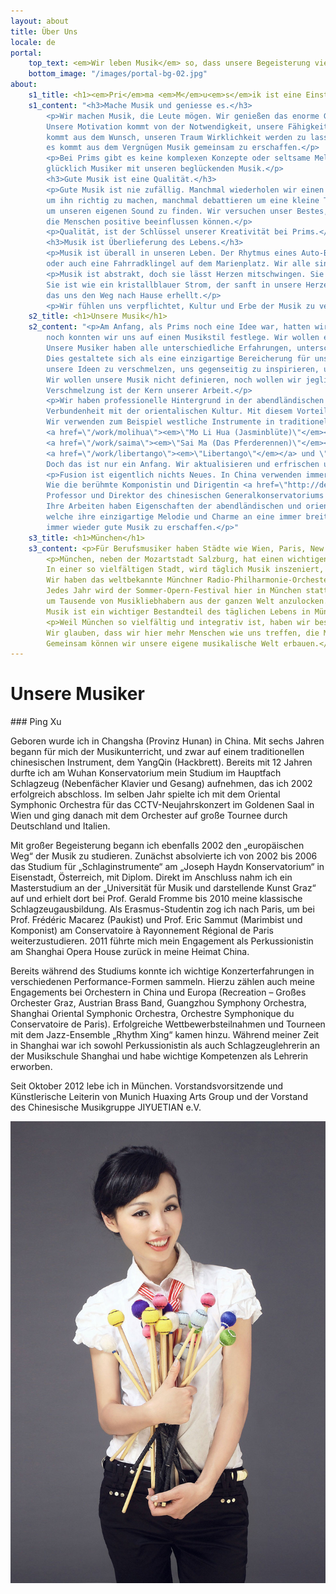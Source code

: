 ```yaml
---
layout: about
title: Über Uns
locale: de
portal:
    top_text: <em>Wir leben Musik</em> so, dass unsere Begeisterung viele Träume wahr werden lässt.
    bottom_image: "/images/portal-bg-02.jpg"
about:
    s1_title: <h1><em>Pri</em>ma <em>M</em>u<em>s</em>ik ist eine Einstellung.</h1>
    s1_content: "<h3>Mache Musik und geniesse es.</h3>
        <p>Wir machen Musik, die Leute mögen. Wir genießen das enorme Glück, das es uns bringt.
        Unsere Motivation kommt von der Notwendigkeit, unsere Fähigkeiten zu perfektionieren,
        kommt aus dem Wunsch, unseren Traum Wirklichkeit werden zu lassen, aber am wichtigsten ist:
        es kommt aus dem Vergnügen Musik gemeinsam zu erschaffen.</p>
        <p>Bei Prims gibt es keine komplexen Konzepte oder seltsame Melodien, wir sind einfach eine Gruppe
        glücklich Musiker mit unseren beglückenden Musik.</p>
        <h3>Gute Musik ist eine Qualität.</h3>
        <p>Gute Musik ist nie zufällig. Manchmal wiederholen wir einen Rhythmus immer wieder und wieder,
        um ihn richtig zu machen, manchmal debattieren um eine kleine Tonhöhe, manchmal überlegen wir stundenlang,
        um unseren eigenen Sound zu finden. Wir versuchen unser Bestes, um Musikstücke voller Vitalität zu erschaffen,
        die Menschen positive beeinflussen können.</p>
        <p>Qualität, ist der Schlüssel unserer Kreativität bei Prims.</p>
        <h3>Musik ist Überlieferung des Lebens.</h3>
        <p>Musik ist überall in unseren Leben. Der Rhytmus eines Auto-Blinkers, das Rascheln einer Zeitung im Bistro nebenan,
        oder auch eine Fahrradklingel auf dem Marienplatz. Wir alle sind Teil dieser Musik, Spieler unserer \"City Symphonie\".</p>
        <p>Musik ist abstrakt, doch sie lässt Herzen mitschwingen. Sie ist nicht augenscheinlich, nicht so spezifisch wie Bilder.
        Sie ist wie ein kristallblauer Strom, der sanft in unsere Herzen fließt und uns Trost gibt. Oder eine funkelndes Nachtlicht,
        das uns den Weg nach Hause erhellt.</p>
        <p>Wir fühlen uns verpflichtet, Kultur und Erbe der Musik zu verbreiten.</p>"
    s2_title: <h1>Unsere Musik</h1>
    s2_content: "<p>Am Anfang, als Prims noch eine Idee war, hatten wir keine sehr klaren Ziele,
        noch konnten wir uns auf einen Musikstil festlege. Wir wollen einfach nur etwas \"Anderes\" machen.
        Unsere Musiker haben alle unterschiedliche Erfahrungen, unterschiedlichen kulturellen Hintergründe.
        Dies gestaltete sich als eine einzigartige Bereicherung für uns. Wir hatten die Möglichkeit,
        unsere Ideen zu verschmelzen, uns gegenseitig zu inspirieren, unseren eigenen Stil zu finden.
        Wir wollen unsere Musik nicht definieren, noch wollen wir jeglichen vorhandenen Musikstil auszuschließen:
        Verschmelzung ist der Kern unserer Arbeit.</p>
        <p>Wir haben professionelle Hintergrund in der abendländischen Musik und eine emotionale ethnische
        Verbundenheit mit der orientalischen Kultur. Mit diesem Vorteil beginnen wir einige unserer Ideen.
        Wir verwenden zum Beispiel westliche Instrumente in traditionellen chinesischen Musikstücken wie
        <a href=\"/work/molihua\"><em>\"Mo Li Hua (Jasminblüte)\"</em></a>,
        <a href=\"/work/saima\"><em>\"Sai Ma (Das Pferderennen)\"</em></a>, und integrieren orientalische Gefühle in westliche Klassiker wie
        <a href=\"/work/libertango\"><em>\"Libertango\"</em></a> und \"Tico Tico\". Werke im Sinne der Fusion von chinesischen und westlichen Musikstile entstehen auf natürliche Weise.
        Doch das ist nur ein Anfang. Wir aktualisieren und erfrischen unsere Konzepte ständig, um weitere Werke dieser Art an die Öffentlichkeit zu bringen.</p>
        <p>Fusion ist eigentlich nichts Neues. In China verwenden immer mehr Komponisten abendländische Elemente in ihren Werken.
        Wie die berühmte Komponistin und Dirigentin <a href=\"http://de.wikipedia.org/wiki/Tan_Dun\" target=\"_blank\"><em>Tan Dun</em></a>,
        Professor und Direktor des chinesischen Generalkonservatoriums der Musik <a href=\"http://de.wikipedia.org/wiki/Ye_Xiaogang\" target=\"_blank\"><em>Ye Xiaogang</em></a>.
        Ihre Arbeiten haben Eigenschaften der abendländischen und orientalischen Musik und sind verbunden mit modernen Interpretationstechniken,
        welche ihre einzigartige Melodie und Charme an eine immer breiter werdende Öffentlichkeit bringen. Teilweise inspiriert sie uns, teilweise ermutigt sie uns,
        immer wieder gute Musik zu erschaffen.</p>"
    s3_title: <h1>München</h1>
    s3_content: <p>Für Berufsmusiker haben Städte wie Wien, Paris, New York, München, London, Moskau, etc. eine ganz besondere Bedeutung.</p>
        <p>München, neben der Mozartstadt Salzburg, hat einen wichtigen Platz in der Welt der klassischen Musik.
        In einer so vielfältigen Stadt, wird täglich Musik inszeniert, ob klassisch, modern, Jazz oder Volksmusik.
        Wir haben das weltbekannte Münchner Radio-Philharmonie-Orchester, des Bayerischen Rundfunks, und die Bayerische Staatsoper.
        Jedes Jahr wird der Sommer-Opern-Festival hier in München stattfinden. In nur 35 Tagen werden rund 20 verschiedene Opern inszeniert,
        um Tausende von Musikliebhabern aus der ganzen Welt anzulocken. In München, jede Straße, Kirche oder Burg ist in Resonanz mit allen Arten von Melodien.
        Musik ist ein wichtiger Bestandteil des täglichen Lebens in München.</p>
        <p>Weil München so vielfältig und integrativ ist, haben wir beschlossen, das Prims Studio genau hier zu gründen.
        Wir glauben, dass wir hier mehr Menschen wie uns treffen, die Musik mit Liebe begegnen.
        Gemeinsam können wir unsere eigene musikalische Welt erbauen.</p>
---
```


# Unsere Musiker

<div class="col-two-one">
<div markdown="1">
### Ping Xu

Geboren wurde ich in Changsha (Provinz Hunan) in China. Mit sechs Jahren begann für mich der
Musikunterricht, und zwar auf einem traditionellen chinesischen Instrument, dem YangQin (Hackbrett).
Bereits mit 12 Jahren durfte ich am Wuhan Konservatorium mein Studium im Hauptfach Schlagzeug
(Nebenfächer Klavier und Gesang) aufnehmen, das ich 2002 erfolgreich abschloss. Im selben Jahr
spielte ich mit dem Oriental Symphonic Orchestra für das CCTV-Neujahrskonzert im Goldenen Saal in
Wien und ging danach mit dem Orchester auf große Tournee durch Deutschland und Italien.

Mit großer Begeisterung begann ich ebenfalls 2002 den „europäischen Weg“ der Musik zu studieren.
Zunächst absolvierte ich von 2002 bis 2006 das Studium für „Schlaginstrumente“ am „Joseph Haydn
Konservatorium“ in Eisenstadt, Österreich, mit Diplom. Direkt im Anschluss nahm ich ein
Masterstudium an der „Universität für Musik und darstellende Kunst Graz“ auf und erhielt dort bei
Prof. Gerald Fromme bis 2010 meine klassische Schlagzeugausbildung. Als Erasmus-Studentin zog ich
nach Paris, um bei Prof. Frédéric Macarez (Paukist) und Prof. Eric Sammut (Marimbist und Komponist)
am Conservatoire à Rayonnement Régional de Paris weiterzustudieren. 2011 führte mich mein Engagement
als Perkussionistin am Shanghai Opera House zurück in meine Heimat China.

Bereits während des Studiums konnte ich wichtige Konzerterfahrungen in verschiedenen
Performance-Formen sammeln. Hierzu zählen auch meine Engagements bei Orchestern in China und Europa (Recreation – Großes Orchester Graz, Austrian Brass Band, Guangzhou Symphony Orchestra, Shanghai
Oriental Symphonic Orchestra, Orchestre Symphonique du Conservatoire de Paris). Erfolgreiche
Wettbewerbsteilnahmen und Tourneen mit dem Jazz-Ensemble „Rhythm Xing“ kamen hinzu. Während meiner
Zeit in Shanghai war ich sowohl Perkussionistin als auch Schlagzeuglehrerin an der Musikschule
Shanghai und habe wichtige Kompetenzen als Lehrerin erworben.

Seit Oktober 2012 lebe ich in München. Vorstandsvorsitzende und Künstlerische Leiterin von Munich
Huaxing Arts Group und der Vorstand des Chinesische Musikgruppe JIYUETIAN e.V.
</div>
<div class="content-img txt-white"><img src="/images/about/ping_portofolio.jpg"></div>
</div>

